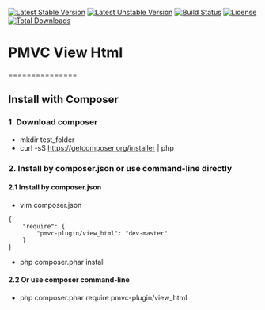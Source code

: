 [![Latest Stable Version](https://poser.pugx.org/pmvc-plugin/view_html/v/stable)](https://packagist.org/packages/pmvc-plugin/view_html) 
[![Latest Unstable Version](https://poser.pugx.org/pmvc-plugin/view_html/v/unstable)](https://packagist.org/packages/pmvc-plugin/view_html) 
[![Build Status](https://travis-ci.org/pmvc-plugin/view_html.svg?branch=master)](https://travis-ci.org/pmvc-plugin/view_html)
[![License](https://poser.pugx.org/pmvc-plugin/view_html/license)](https://packagist.org/packages/pmvc-plugin/view_html)
[![Total Downloads](https://poser.pugx.org/pmvc-plugin/view_html/downloads)](https://packagist.org/packages/pmvc-plugin/view_html) 

# PMVC View Html 
===============

## Install with Composer
### 1. Download composer
   * mkdir test_folder
   * curl -sS https://getcomposer.org/installer | php

### 2. Install by composer.json or use command-line directly
#### 2.1 Install by composer.json
   * vim composer.json
```
{
    "require": {
        "pmvc-plugin/view_html": "dev-master"
    }
}
```
   * php composer.phar install

#### 2.2 Or use composer command-line
   * php composer.phar require pmvc-plugin/view_html

